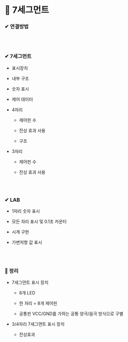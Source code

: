 # 📌 7세그먼트

### ✔ 연결방법


<br><br>

### ✔ 7세그먼트

- 표시장치

- 내부 구조

- 숫자 표시

- 제어 데이터

- 4자리

    - 제어핀 수

    - 잔상 효과 사용

    - 구조

- 3자리

    - 제어핀 수

    - 잔상 효과 사용



<br><br>

### ✔ LAB

- 1자리 숫자 표시

- 모든 자리 표시 및 0.1초 카운터

- 시계 구현

- 가변저항 값 표시

<br><br>

### 🔎 정리

- 7세그먼트 표시 장치

    - 8개 LED

    - 한 자리 = 8개 제어핀

    - 공통핀 VCC/GND를 가하는 공통 양극/음극 방식으로 구별

- 3/4자리 7세그먼트 표시 장치

    - 잔상효과